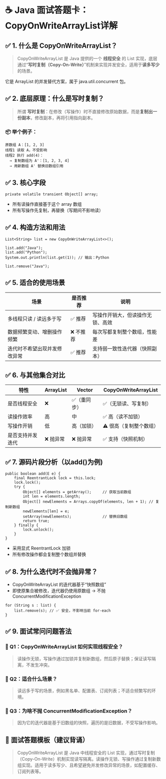 # ☕ Java 面试答题卡：CopyOnWriteArrayList详解

## **✅ 1. 什么是 CopyOnWriteArrayList？**

> CopyOnWriteArrayList 是 Java 提供的一个 **线程安全** 的 List 实现，底层通过“**写时复制（Copy-On-Write）**”机制来实现并发安全，适用于**读多写少**的场景。

它是 ArrayList 的并发替代方案，属于 java.util.concurrent 包。

## **✅ 2. 底层原理：什么是写时复制？**

> 所谓 **写时复制**：在修改（写操作）时不直接修改原始数据，而是**复制出一份副本**，修改副本，再将引用指向副本。

### **📦 举个例子：**

```
原数组 A：[1, 2, 3]
线程1 读取 A，不受影响
线程2 执行 add(4)：
  → 复制数组为 A'：[1, 2, 3, 4]
  → 用新数组 A' 替换旧数组引用
```

## **✅ 3. 核心字段**

```
private volatile transient Object[] array;
```

- 所有读操作直接基于这个 array 数组
- 所有写操作先复制，再替换（写期间不影响读）

## **✅ 4. 构造方法和用法**

```
List<String> list = new CopyOnWriteArrayList<>();

list.add("Java");
list.add("Python");
System.out.println(list.get(1)); // 输出：Python

list.remove("Java");
```

## **✅ 5. 适合的使用场景**

| **场景**                     | **是否推荐** | **说明**                         |
| ---------------------------- | ------------ | -------------------------------- |
| 多线程只读 / 读远多于写      | ✅ 推荐       | 写操作开销大，但读操作无锁、高效 |
| 数据频繁变动、增删操作频繁   | ❌ 不推荐     | 每次写都复制整个数组，性能差     |
| 迭代时不希望出现并发修改异常 | ✅ 推荐       | 支持弱一致性迭代器（快照副本）   |

## **✅ 6. 与其他集合对比**

| **特性**         | ArrayList | Vector      | CopyOnWriteArrayList   |
| ---------------- | --------- | ----------- | ---------------------- |
| 是否线程安全     | ❌         | ✅（重同步） | ✅（无锁读、写复制）    |
| 读操作效率       | 高        | 中          | ✅ 高（读不加锁）       |
| 写操作开销       | 低        | 高（加锁）  | ⚠️ 很高（复制整个数组） |
| 是否支持并发迭代 | ❌ 抛异常  | ❌ 抛异常    | ✅ 支持（快照机制）     |

## ✅ 7. 源码片段分析（以add()为例)

```
public boolean add(E e) {
    final ReentrantLock lock = this.lock;
    lock.lock();
    try {
        Object[] elements = getArray();     // 获取当前数组
        int len = elements.length;
        Object[] newElements = Arrays.copyOf(elements, len + 1); // 复制新数组
        newElements[len] = e;
        setArray(newElements);              // 替换旧数组
        return true;
    } finally {
        lock.unlock();
    }
}
```

- 采用显式 ReentrantLock 加锁
- 所有修改操作都会复制整个数组并替换

## **✅ 8. 为什么迭代时不会抛异常？**

- CopyOnWriteArrayList 的迭代器基于“快照数组”
- 即使原集合被修改，迭代器仍使用原数组 → 不抛 ConcurrentModificationException

```
for (String s : list) {
    list.remove(s); // ✅ 安全，不影响当前 for-each
}
```

## **✅ 9. 面试常问问题答法**

### **🔹 Q1：CopyOnWriteArrayList 如何实现线程安全？**

> 读操作无锁，写操作通过加锁并复制新数组，然后原子替换；保证读写隔离，不发生冲突。

### **🔹 Q2：适合什么场景？**

> 读远多于写的场景，例如黑名单、配置表、订阅列表；不适合频繁写的环境。

### **🔹 Q3：为啥不抛 ConcurrentModificationException？**

> 因为它的迭代器是基于旧数组的快照，遍历的是旧数据，不受写操作影响。

## **🎯 面试答题模板（建议背诵）**

> CopyOnWriteArrayList 是 Java 中线程安全的 List 实现，通过写时复制（Copy-On-Write）机制实现读写隔离。读操作无锁、写操作通过复制新数组实现。适用于读多写少、且希望避免并发修改异常的场景，如配置缓存、订阅列表等。
